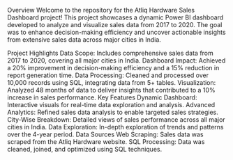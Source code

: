 Overview
Welcome to the repository for the Atliq Hardware Sales Dashboard project! This project showcases a dynamic Power BI dashboard developed to analyze and visualize sales data from 2017 to 2020. The goal was to enhance decision-making efficiency and uncover actionable insights from extensive sales data across major cities in India.

Project Highlights
Data Scope: Includes comprehensive sales data from 2017 to 2020, covering all major cities in India.
Dashboard Impact: Achieved a 20% improvement in decision-making efficiency and a 15% reduction in report generation time.
Data Processing: Cleaned and processed over 10,000 records using SQL, integrating data from 5+ tables.
Visualization: Analyzed 48 months of data to deliver insights that contributed to a 10% increase in sales performance.
Key Features
Dynamic Dashboard: Interactive visuals for real-time data exploration and analysis.
Advanced Analytics: Refined sales data analysis to enable targeted sales strategies.
City-Wise Breakdown: Detailed views of sales performance across all major cities in India.
Data Exploration: In-depth exploration of trends and patterns over the 4-year period.
Data Sources
Web Scraping: Sales data was scraped from the Atliq Hardware website.
SQL Processing: Data was cleaned, joined, and optimized using SQL techniques.
